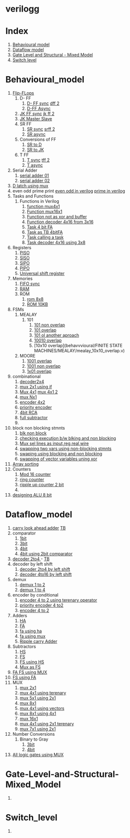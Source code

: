 # verilogg

# Index

1. [Behavioural model ](#Behavioural_model)
2. [Dataflow model](#Dataflow_model)
3. [Gate Level and Structural - Mixed Model](#Gate-Level-and-Structural-Mixed_Model)
4. [Switch level](<#Switch_level>)



# Behavioural_model
1. [Flip-FLops](<behavvvioural/FLIP_FLOPS>)
	1. D- FF
		1. [D- FF sync](<behavvvioural/FLIP_FLOPS/D/D_FF_SYNC.v>)  [dff 2](<behavioural_modelling/seq_01dff/dff.v>)
		2. [D-FF Async](<behavvvioural/FLIP_FLOPS/D/D_FF_ASYNC.v>)
	2. [JK FF sync](<behavvvioural/FLIP_FLOPS/JK/JK_FF_SYNC.v>) [jk ff 2](<behavioural_modelling/jkflipflop/jkflipflop.v>)
	3. [JK Master Slave](<behavvvioural/FLIP_FLOPS/JK_MASTER_SLAVE/JK_MASTER_SLAVE.v>)
	4. SR FF
		1. [SR sync](<behavvvioural/FLIP_FLOPS/SR/SR_flipflop.v>)  [srff 2](<behavioural_modelling/sr_ff/srff.v>)
		2. [SR async](behavvvioural/FLIP_FLOPS/SR/SR_FF_ASYNC.v)
	5. Conversions of FF
		1. [SR to D](<behavvvioural/FLIP_FLOPS/SR_to_D_FF/SR_to_D_FF.v>)
		2. [SR to JK](<behavvvioural/FLIP_FLOPS/SR_to_JK_FF/SR_to_JK_FF.v>)
	6. T FF
		1. [T sync](<behavvvioural/FLIP_FLOPS/T/T_FF_SYNC.v>) [tff 2](<behavioural_modelling/tff/tff.v>)
		2. [T async](<behavvvioural/FLIP_FLOPS/T/T_FF_ASYNC.v>)
2. Serial Adder
	1. [serial adder 01](<behavvvioural/serial_adder/serial_adder.v>)
	2. [serial adder 02](<behavvvioural/serial_adder/serial_adder2.v>)
3. [D latch using mux](<behavvvioural/DLATCH_using_Mux/DLATCH_using_Mux.v>)
4. even odd prime print [even odd  in verilog](<behavvvioural/even_odd_prime/even_odd.v>)  [prime in verilog](behavvvioural/even_odd_prime/prime.v)
5. Tasks and Functions
	1. Functions in Verilog
		1. [function mux4x1](<behavvvioural/TASK_AND_FUNCTIONS/FUNCTION_Mux4X1.v>)
		2. [Function mux16x1](behavvvioural/TASK_AND_FUNCTIONS/FUNCTION_MUX16x1.v)
		3. [Function not as xor and buffer](<behavvvioural/TASK_AND_FUNCTIONS/FUNCTION_xor_as_not_buffer.v>) 
		4. [Function decoder 4x16 from 3x16](<behavvvioural/TASK_AND_FUNCTIONS/FUNCTION_decoder4x16_from_3x8.v>)
		5. [Task 4 bit FA](behavvvioural/TASK_AND_FUNCTIONS/TASK_as_tb_bit4FA.v)
		6. [Task as TB 4bitFA](<behavvvioural/TASK_AND_FUNCTIONS/TASK_as_tb_bit4FA.v>)
		7. [Task calling a task](<behavvvioural/TASK_AND_FUNCTIONS/TASK_calling_a_TASK.v>)
		8. [Task decoder 4x16 using 3x8](<behavvvioural/TASK_AND_FUNCTIONS/TASK_decoder4x16__using_3x8.v>)
6. Registers
	1. [PISO](<behavvvioural/REGISTERS/PISO/PISO.v>)
	2. [SISO](<behavvvioural/REGISTERS/SISO/SISO.v>)
	3. [SIPO](<behavioural_modelling/reg_sipo/sipo.v>)
	4. [PIPO](<behavioural_modelling/reg_pipo/pipo.v>)
	5. [Universal shift register](<behavvvioural/REGISTERS/Universal_shift_register/Universal_shift_register.v>)
7. Memories
	1. [FIFO sync](<behavvvioural/MEMORIES/FIFO_sync/FIFO_synchronous.v>)
	2. [RAM](behavvvioural/MEMORIES/RAM/RAM_basic.v)
	3. ROM
		1. [rom 8x8](<behavvvioural/MEMORIES/ROM/ROM_8x8.v>)
		2. [ROM 10KB](<behavvvioural/MEMORIES/ROM/ROM_10KB.v>)
8. FSMs
	1. MEALAY
		1. 101
			1. [101 non overlap](<behavvvioural/FINITE STATE MACHINES/MEALAY/mealay_101_nonoverlap.v>)
			2. [101 overlap](<behavvvioural/FINITE STATE MACHINES/MEALAY/mealay_101_overlap.v>)
			3. [101 ol another aproach](<behavvvioural/FINITE STATE MACHINES/MEALAY/mealay101ol_chatgpt.v>)
			4. [10010 overlap](<behavvvioural/FINITE STATE MACHINES/MEALAY/mealay_10010_overlap.v>)
			5. [10x10 overlap](behavvvioural/FINITE STATE MACHINES/MEALAY/mealay_10x10_overlap.v)
	2. MOORE
		1. [1001 overlap](<behavvvioural/FINITE STATE MACHINES/MOORE/MOORE_1001_nonoverlap.v>)
		2. [1001 non overlap](<behavvvioural/FINITE STATE MACHINES/MOORE/MOORE_1001_nonoverlap.v>)
		3. [1x01 overlap](<behavvvioural/FINITE STATE MACHINES/MOORE/moore_1x01_overlap.v>)
9. combinational
	1. [decoder2x4](behavvvioural/COMBINATIONAL/Decoder2x4/decoder2x4.v)
	2. [mux 2x1 using if](<behavvvioural/COMBINATIONAL/muxNx1/mux2x1_using_if.v>)
	3. [Mux 4x1](<behavvvioural/COMBINATIONAL/muxNx1/mux4x1.v>) [mux 4x1 2](<behavioural_modelling/mux4x1/mux4x1.v>)
	4. [mux Nx1](behavvvioural/COMBINATIONAL/muxNx1/muxNx1.v)
	5. [encoder 4x2](<behavioural_modelling/encoder4x2/encoder4x2.v>)
	6. [priority encoder](<behavioural_modelling/priority_encoder4x2/priorityencoder4x2.v>)
	7. [4bit RCA](<behavioural_modelling/fa_4bitrca/fa_4bitrca.v>)
	8. [full subtractor](<behavioural_modelling/full_subtractor/fullsub.v>)
	9. 
10. block non blocking stmnts 
	1. [blk non block](behavvvioural/block-nonblock_interview/blc-nonblk.v)
	2. [checking execution b/w blking and non blocking](<behavvvioural/block-nonblock_interview/interview_ques1.v>)
	3. [Mux sel lines as input,reg,real,wire](behavvvioural/block-nonblock_interview/mux_selectionlines_as_input,real,reg,wire.v)
	4. [swapping two vars using non-blocking stmnts](<behavvvioural/block-nonblock_interview/swap_two_var.v>)
	5. [swaping using blocking and non blocking](<behavvvioural/block-nonblock_interview/swap_two1.v>)
	6. [swapping of vector variables uning xor](<behavvvioural/block-nonblock_interview/swapp_var_vector.v>)
11. [Array sorting](<behavvvioural/array_sorting/Ascendingly_sort.v>)
12. Counters
	1. [Mod 16 counter](<behavioural_modelling/modncounter/mod16counter.v>)
	2. [ring counter](<behavioural_modelling/ring_counter/ring_counter.v>)
	3. [ripple up counter 2 bit](<behavioural_modelling/ripple-up_counter/ripple_up_count_2bit.v>)
	4. 
13. [designing ALU 8 bit](<behavvvioural/ALU_normal/ALU_8bit.v>)
# Dataflow_model
1. [carry look ahead adder](<dataflow/carry_look_ahead_adder/dut_carry_look_ahead_adder_4bit.v>) [TB](<dataflow/carry_look_ahead_adder/tb_carry_look_ahead_adder_4bit.v>)
2. comparator
	1. [1bit](<dataflow/comparator/dut_comparator_1bit.v>)
	2. [3bit](<dataflow/comparator/dut_comparator_3bit.v>)
	3. [4bit](<dataflow/comparator/dut_comparator_4bit.v>)
	4. [4bit using 2bit comparator](<dataflow/comparator/dut_comp_4bit_u_2bit.v>)
3. [decoder 2to4 ](<dataflow/decoder/decoder2to4.v>) - [TB](<dataflow/decoder/decoder2to4_tb.v>)
4. decoder by left shift
	1. [decoder 2to4 by left shift](<dataflow/decoder_by_leftshift/dut_decoder_2to4_by_shift.v>)
	2. [decoder 4to16 by left shift](<dataflow/decoder_by_leftshift/dut_decoder_2to4_by_shift.v>)
5. demux
	1. [demux 1 to 2](<dataflow/demux/demux1to2_dut.v>)
	2. [demux 1 to 4](<dataflow/demux/demux1to4_dut.v>)
6. encoder by conditional
	1. [encoder 4 to 2 using terenary operator](<dataflow/encoder_by_conditional/dut_encoder_4to2_by_shift.v>)
	2. [priority encoder 4 to2](<dataflow/encoder_by_conditional/dut_priorityencoder_4to2.v>)
	3. [encoder 4 to 2](<dataflow/encoders/encoder4to2.v>)
7. Adders
	1. [HA](<dataflow/half_adder/halfadder_dut.v>)
	2. [FA](<dataflow/full_adder/fa_dut.v>)
	3. [fa using ha](<dataflow/fa_using_ha/fa_using_ha_dut.v>)
	4. [fa using mux](<dataflow/fa_using_mux/fa_using_mux_dut.v>)
	5. [Ripple carry Adder](<dataflow/RCA/dut_rca_4bit.v>)
8. Subtractors
	1. [HS](<dataflow/half_subtractor/hs_dut.v>)
	2. [FS](<dataflow/half_subtractor/fs_dut.v>)
	3. [FS using HS](<dataflow/half_subtractor/fs_using_hs_dut.v>)
	4. [Mux as FS](<dataflow/number_conversions/mux_as_fs_dut.v>)
9. [FA FS using  MUX](<dataflow/fafs_using_mux/fafs_using_mux_dut.v>)
10. [FS using FA](<dataflow/fs_using_fa/fs_using_fa_dut.v>)
11. MUX
	1. [mux 2x1](<dataflow/mux/mux2x1_dut.v>)
	2. [mux 4x1 using terenary](<dataflow/mux/mux4x1_using_terinary_dut.v>)
	3. [mux 5x1 using 2x1](<dataflow/mux/mux5x1_using_2x1.v>)
	4. [mux 8x1](<dataflow/mux/mux8x1dut.v>)
	5. [mux 4x1 using vectors](<dataflow/mux_using_vectors/mux4x1_dut.v>)
	6. [mux 8x1 using 4x1](<dataflow/mux_using_vectors/mux8x1_using_2x1_dut.v>)
	7. [mux 16x1](<dataflow/mux_using_vectors/mux16x1_dut.v>)
	8. [mux 4x1 using 2x1 terenary](<dataflow/mux4x1_using_mux2x1/mux4x1_using_mux2x1_dut.v>)
	9. [mux 7x1 using 2x1](<dataflow/mux7x1using2x1/mux7x1using2x1_dut.v>)
12. Number Conversions
	1. Binary to Gray
		1. [3bit](<dataflow/number_conversions/binary_to_gray.v>)
		2. [4bit](<dataflow/number_conversions/binary_to_gray_4bit_dut.v>)
13. [All logic gates using MUX](<dataflow/number_conversions/logicgates_using_mux_dut.v>)
	
# Gate-Level-and-Structural-Mixed_Model
1. 
# Switch_level
1. 